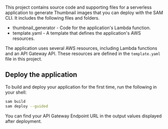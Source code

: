 
This project contains source code and supporting files for a serverless application to generate Thumbnail images that you can deploy with the SAM CLI. It includes the following files and folders.

- thumbnail_generator - Code for the application's Lambda function.
- template.yaml - A template that defines the application's AWS resources.

The application uses several AWS resources, including Lambda functions and an API Gateway API. These resources are defined in the `template.yaml` file in this project. 

## Deploy the application

To build and deploy your application for the first time, run the following in your shell:

```bash
sam build
sam deploy --guided
```

You can find your API Gateway Endpoint URL in the output values displayed after deployment.